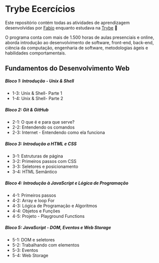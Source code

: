 # Trybe Ecercícios

Este repositório contém todas as atividades de aprendizagem desenvolvidas por [Fabio](https://www.linkedin.com/feed/) enquanto estudava na [Trybe](https://www.betrybe.com/) :rocket:

O programa conta com mais de 1.500 horas de aulas presenciais e online, aborda introdução ao desenvolvimento de software, front-end, back-end, ciência da computação, engenharia de software, metodologias ágeis e habilidades comportamentais.

## Fundamentos do Desenvolvimento Web

##### Bloco 1: Introdução - Unix & Shell

- 1-3: Unix & Shell- Parte 1
- 1-4: Unix & Shell- Parte 2

##### Bloco 2: Git & GitHub

- 2-1: O que é e para que serve?
- 2-2: Entendendo os comandos
- 2-3: Internet - Entendendo como ela funciona

##### Bloco 3: Introdução a HTML e CSS

- 3-1: Estruturas de página
- 3-2: Primeiros passos com CSS
- 3-3: Seletores e posicionamento
- 3-4: HTML Semântico

##### Bloco 4: Introdução à JavaScript e Lógica de Programação

- 4-1: Primeiros passos
- 4-2: Array e loop For
- 4-3: Lógica de Programação e Algoritmos
- 4-4: Objetos e Funções
- 4-5: Projeto - Playground Functions

##### Bloco 5: JavaScript - DOM, Eventos e Web Storage

- 5-1: DOM e seletores
- 5-2: Trabalhando com elementos
- 5-3: Eventos
- 5-4: Web Storage
